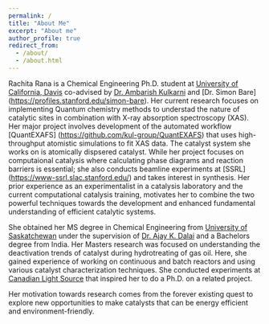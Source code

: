 ```yaml
---
permalink: /
title: "About Me"
excerpt: "About me"
author_profile: true
redirect_from: 
  - /about/
  - /about.html
---
```


Rachita Rana is a Chemical Engineering Ph.D. student at [University of California, Davis](https://che.engineering.ucdavis.edu/) co-advised by [Dr. Ambarish Kulkarni](https://kulkarni.sf.ucdavis.edu/) and [Dr. Simon Bare] (https://profiles.stanford.edu/simon-bare). Her current research focuses on implementing Quantum chemistry methods to understad the nature of catalytic sites in combination with X-ray absorption spectroscopy (XAS). Her major project involves development of the automated workflow [QuantEXAFS] (https://github.com/kul-group/QuantEXAFS) that uses high-throughput atomistic simulations to fit XAS data. The catalyst system she works on is atomically dispsered catalyst. While her project focuses on computaional catalysis where calculating phase diagrams and reaction barriers is essential; she also conducts beamline experiments at [SSRL] (https://www-ssrl.slac.stanford.edu/) and takes interest in synthesis. Her prior experience as an experimentalist in a catalysis laboratory and the current computational catalysis training, motivates her to combine the two powerful techniques towards the development and enhanced fundamental understanding of efficient catalytic systems.  

She obtained her MS degree in Chemical Engineering from [University of Saskatchewan](https://engineering.usask.ca/departments/cbe.php#AbouttheDepartment) under the supervision of [Dr. Ajay K. Dalai](https://engineering.usask.ca/people/cbe/dalai,ajay.php#research_areas) and a Bachelors degree from India. Her Masters research was focused on understanding the deactivation trends of catalyst during hydrotreating of gas oil. Here, she gained experience of working on continuous and batch reactors and using various catalyst characterization techniques. She conducted experiments at [Canadian Light Source](https://www.lightsource.ca/index.php) that inspired her to do a Ph.D. on a related project.

Her motivation towards research comes from the forever existing quest to explore new opportunities to make catalysts that can be energy efficient and environment-friendly. 
